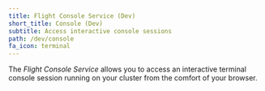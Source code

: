 ```yaml
---
title: Flight Console Service (Dev)
short_title: Console (Dev)
subtitle: Access interactive console sessions
path: /dev/console
fa_icon: terminal
---
```

The *Flight Console Service* allows you to access an interactive
terminal console session running on your cluster from the comfort of
your browser.
